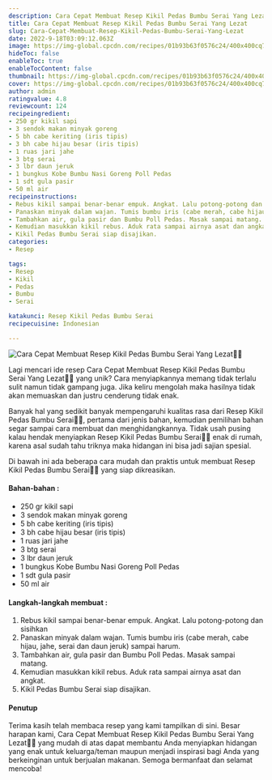 ```yaml
---
description: Cara Cepat Membuat Resep Kikil Pedas Bumbu Serai Yang Lezat"
title: Cara Cepat Membuat Resep Kikil Pedas Bumbu Serai Yang Lezat
slug: Cara-Cepat-Membuat-Resep-Kikil-Pedas-Bumbu-Serai-Yang-Lezat
date: 2022-9-18T03:09:12.063Z
image: https://img-global.cpcdn.com/recipes/01b93b63f0576c24/400x400cq70/photo.jpg
hideToc: false
enableToc: true
enableTocContent: false
thumbnail: https://img-global.cpcdn.com/recipes/01b93b63f0576c24/400x400cq70/photo.jpg
cover: https://img-global.cpcdn.com/recipes/01b93b63f0576c24/400x400cq70/photo.jpg
author: admin
ratingvalue: 4.8
reviewcount: 124
recipeingredient:
- 250 gr kikil sapi
- 3 sendok makan minyak goreng
- 5 bh cabe keriting (iris tipis)
- 3 bh cabe hijau besar (iris tipis)
- 1 ruas jari jahe
- 3 btg serai
- 3 lbr daun jeruk
- 1 bungkus Kobe Bumbu Nasi Goreng Poll Pedas
- 1 sdt gula pasir
- 50 ml air
recipeinstructions:
- Rebus kikil sampai benar-benar empuk. Angkat. Lalu potong-potong dan sisihkan
- Panaskan minyak dalam wajan. Tumis bumbu iris (cabe merah, cabe hijau, jahe, serai dan daun jeruk) sampai harum.
- Tambahkan air, gula pasir dan Bumbu Poll Pedas. Masak sampai matang.
- Kemudian masukkan kikil rebus. Aduk rata sampai airnya asat dan angkat.
- Kikil Pedas Bumbu Serai siap disajikan.
categories:
- Resep

tags:
- Resep
- Kikil
- Pedas
- Bumbu
- Serai

katakunci: Resep Kikil Pedas Bumbu Serai
recipecuisine: Indonesian

---
```


![Cara Cepat Membuat Resep Kikil Pedas Bumbu Serai Yang Lezat👩‍🍳](https://img-global.cpcdn.com/recipes/01b93b63f0576c24/400x400cq70/photo.jpg)

Lagi mencari ide resep Cara Cepat Membuat Resep Kikil Pedas Bumbu Serai Yang Lezat👩‍🍳 yang unik? Cara menyiapkannya memang tidak terlalu sulit namun tidak gampang juga. Jika keliru mengolah maka hasilnya tidak akan memuaskan dan justru cenderung tidak enak.

Banyak hal yang sedikit banyak mempengaruhi kualitas rasa dari Resep Kikil Pedas Bumbu Serai👩‍🍳, pertama dari jenis bahan, kemudian pemilihan bahan segar sampai cara membuat dan menghidangkannya. Tidak usah pusing kalau hendak menyiapkan Resep Kikil Pedas Bumbu Serai👩‍🍳 enak di rumah, karena asal sudah tahu triknya maka hidangan ini bisa jadi sajian spesial.

Di bawah ini ada beberapa cara mudah dan praktis untuk membuat Resep Kikil Pedas Bumbu Serai👩‍🍳 yang siap dikreasikan.

<!--inarticleads1-->

#### Bahan-bahan :

- 250 gr kikil sapi
- 3 sendok makan minyak goreng
- 5 bh cabe keriting (iris tipis)
- 3 bh cabe hijau besar (iris tipis)
- 1 ruas jari jahe
- 3 btg serai
- 3 lbr daun jeruk
- 1 bungkus Kobe Bumbu Nasi Goreng Poll Pedas
- 1 sdt gula pasir
- 50 ml air

<!--inarticleads2-->

#### Langkah-langkah membuat :

1. Rebus kikil sampai benar-benar empuk. Angkat. Lalu potong-potong dan sisihkan
1. Panaskan minyak dalam wajan. Tumis bumbu iris (cabe merah, cabe hijau, jahe, serai dan daun jeruk) sampai harum.
1. Tambahkan air, gula pasir dan Bumbu Poll Pedas. Masak sampai matang.
1. Kemudian masukkan kikil rebus. Aduk rata sampai airnya asat dan angkat.
1. Kikil Pedas Bumbu Serai siap disajikan.

#### Penutup

Terima kasih telah membaca resep yang kami tampilkan di sini. Besar harapan kami, Cara Cepat Membuat Resep Kikil Pedas Bumbu Serai Yang Lezat👩‍🍳 yang mudah di atas dapat membantu Anda menyiapkan hidangan yang enak untuk keluarga/teman maupun menjadi inspirasi bagi Anda yang berkeinginan untuk berjualan makanan. Semoga bermanfaat dan selamat mencoba!